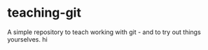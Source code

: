 # teaching-git
A simple repository to teach working with git - and to try out things yourselves.
hi
